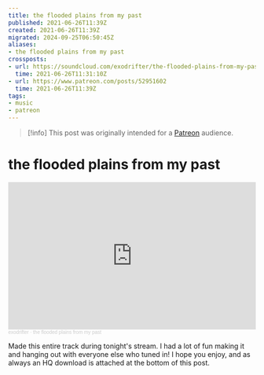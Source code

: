 ```yaml
---
title: the flooded plains from my past
published: 2021-06-26T11:39Z
created: 2021-06-26T11:39Z
migrated: 2024-09-25T06:50:45Z
aliases:
- the flooded plains from my past
crossposts:
- url: https://soundcloud.com/exodrifter/the-flooded-plains-from-my-past
  time: 2021-06-26T11:31:10Z
- url: https://www.patreon.com/posts/52951602
  time: 2021-06-26T11:39Z
tags:
- music
- patreon
---
```


> [!info]
> This post was originally intended for a [Patreon](../tags/patreon.md) audience.

# the flooded plains from my past

<iframe width="100%" height="300" scrolling="no" frameborder="no" allow="autoplay" src="https://w.soundcloud.com/player/?url=https%3A//api.soundcloud.com/tracks/1076411230&color=%23ff5500&auto_play=false&hide_related=false&show_comments=true&show_user=true&show_reposts=false&show_teaser=true&visual=true"></iframe><div style="font-size: 10px; color: #cccccc;line-break: anywhere;word-break: normal;overflow: hidden;white-space: nowrap;text-overflow: ellipsis; font-family: Interstate,Lucida Grande,Lucida Sans Unicode,Lucida Sans,Garuda,Verdana,Tahoma,sans-serif;font-weight: 100;"><a href="https://soundcloud.com/exodrifter" title="exodrifter" target="_blank" style="color: #cccccc; text-decoration: none;">exodrifter</a> · <a href="https://soundcloud.com/exodrifter/the-flooded-plains-from-my-past" title="the flooded plains from my past" target="_blank" style="color: #cccccc; text-decoration: none;">the flooded plains from my past</a></div>

Made this entire track during tonight's stream. I had a lot of fun making it and hanging out with everyone else who tuned in! I hope you enjoy, and as always an HQ download is attached at the bottom of this post.
